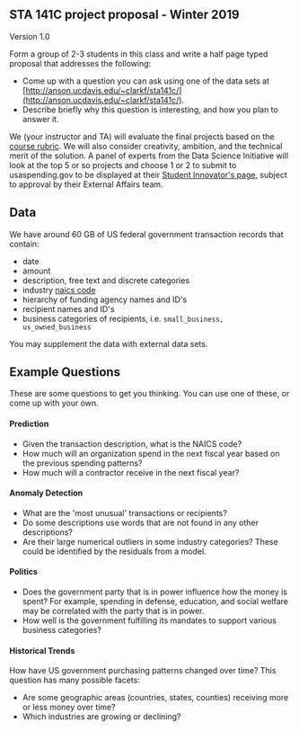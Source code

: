 ## STA 141C project proposal - Winter 2019

Version 1.0

Form a group of 2-3 students in this class and write a half page typed proposal that addresses the following:

- Come up with a question you can ask using one of the data sets at [http://anson.ucdavis.edu/~clarkf/sta141c/](http://anson.ucdavis.edu/~clarkf/sta141c/).
- Describe briefly why this question is interesting, and how you plan to answer it.

We (your instructor and TA) will evaluate the final projects based on the [course rubric](https://github.com/clarkfitzg/sta141c-winter19#assignment-rubric).
We will also consider creativity, ambition, and the technical merit of the solution.
A panel of experts from the Data Science Initiative will look at the top 5 or so projects and choose 1 or 2 to submit to usaspending.gov to be displayed at their [Student Innovator's page](https://datalab.usaspending.gov/student-innovators-toolbox.html), subject to approval by their External Affairs team.


## Data

We have around 60 GB of US federal government transaction records that contain:

- date
- amount
- description, free text and discrete categories
- industry [naics code](https://www.census.gov/eos/www/naics/)
- hierarchy of funding agency names and ID's
- recipient names and ID's
- business categories of recipients, i.e. `small_business, us_owned_business`

You may supplement the data with external data sets.


## Example Questions

These are some questions to get you thinking.
You can use one of these, or come up with your own.

#### Prediction

- Given the transaction description, what is the NAICS code?
- How much will an organization spend in the next fiscal year based on the previous spending patterns?
- How much will a contractor receive in the next fiscal year?

#### Anomaly Detection

- What are the 'most unusual' transactions or recipients?
- Do some descriptions use words that are not found in any other descriptions?
- Are their large numerical outliers in some industry categories?
    These could be identified by the residuals from a model.

#### Politics

- Does the government party that is in power influence how the money is spent?
    For example, spending in defense, education, and social welfare may be correlated with the party that is in power.
- How well is the government fulfilling its mandates to support various business categories?

#### Historical Trends

How have US government purchasing patterns changed over time?
This question has many possible facets:

- Are some geographic areas (countries, states, counties) receiving more or less money over time?
- Which industries are growing or declining?
